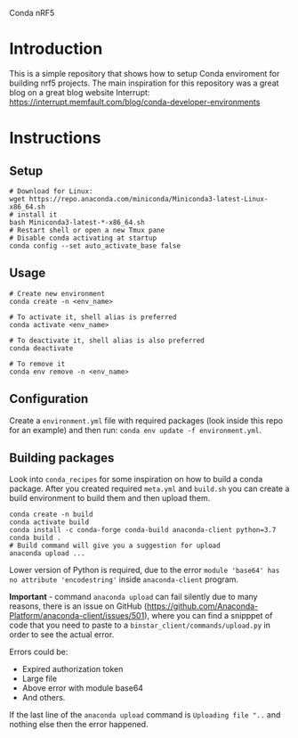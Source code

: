 Conda nRF5

# Introduction

This is a simple repository that shows how to setup Conda enviroment for building nrf5 projects.
The main inspiration for this repository was a great blog on a great blog website Interrupt: https://interrupt.memfault.com/blog/conda-developer-environments


# Instructions

## Setup
```shell
# Download for Linux:
wget https://repo.anaconda.com/miniconda/Miniconda3-latest-Linux-x86_64.sh
# install it
bash Miniconda3-latest-*-x86_64.sh
# Restart shell or open a new Tmux pane
# Disable conda activating at startup
conda config --set auto_activate_base false
```

## Usage
```shell
# Create new environment
conda create -n <env_name>

# To activate it, shell alias is preferred
conda activate <env_name>

# To deactivate it, shell alias is also preferred
conda deactivate

# To remove it
conda env remove -n <env_name>
```

## Configuration

Create a `environment.yml` file with required packages (look inside this repo for an example) and then run: `conda env update -f environment.yml`.

## Building packages

Look into `conda_recipes` for some inspiration on how to build a conda package.
After you created required `meta.yml` and `build.sh` you can create a build environment to
build them and then upload them.

```shell
conda create -n build
conda activate build
conda install -c conda-forge conda-build anaconda-client python=3.7
conda build .
# Build command will give you a suggestion for upload
anaconda upload ...
```

Lower version of Python is required, due to the error `module 'base64' has no attribute 'encodestring'` inside `anaconda-client` program.

**Important** - command `anaconda upload` can fail silently due to many reasons, there is an issue on GitHub (https://github.com/Anaconda-Platform/anaconda-client/issues/501), where you can find a snipppet of code that you need to paste to a `binstar_client/commands/upload.py` in order to see the actual error.

Errors could be:
* Expired authorization token
* Large file
* Above error with module base64
* And others.

If the last line of the `anaconda upload` command is `Uploading file "..` and nothing else then the error happened.
